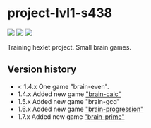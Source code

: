 # project-lvl1-s438
<a href="https://codeclimate.com/github/WebMBX/project-lvl1-s438/maintainability"><img src="https://api.codeclimate.com/v1/badges/30d06549c0db47cb61f5/maintainability" /></a>
<a href="https://codeclimate.com/github/WebMBX/project-lvl1-s438/test_coverage"><img src="https://api.codeclimate.com/v1/badges/30d06549c0db47cb61f5/test_coverage" /></a>
<a href="https://travis-ci.org/WebMBX/project-lvl1-s438"><img
src="https://travis-ci.org/WebMBX/project-lvl1-s438.svg?branch=master"></a>

Training hexlet project. Small brain games.

## Version history
- < 1.4.x One game "brain-even". 
- 1.4.x Added new game ["brain-calc"](https://github.com/angular-medellin/meetup)
- 1.5.x Added new game "brain-gcd"
- 1.6.x Added new game ["brain-progression"](https://asciinema.org/a/MnxO7LniVrZ9SMQVDkHKOLvol)
- 1.7.x Added new game ["brain-prime"](https://asciinema.org/a/FpfDoDnPht7qFfeoTRZDdV2y8)